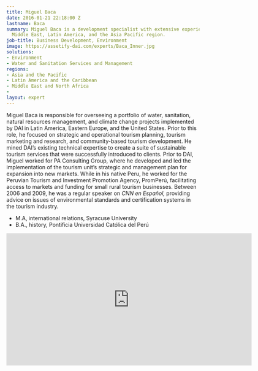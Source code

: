 ```yaml
---
title: Miguel Baca
date: 2016-01-21 22:18:00 Z
lastname: Baca
summary: Miguel Baca is a development specialist with extensive experience in the
  Middle East, Latin America, and the Asia Pacific region.
job-title: Business Development, Environment
image: https://assetify-dai.com/experts/Baca_Inner.jpg
solutions:
- Environment
- Water and Sanitation Services and Management
regions:
- Asia and the Pacific
- Latin America and the Caribbean
- Middle East and North Africa
- 
layout: expert
---
```


Miguel Baca is responsible for overseeing a portfolio of water, sanitation, natural resources management, and climate change projects implemented by DAI in Latin America, Eastern Europe, and the United States. Prior to this role, he focused on strategic and operational tourism planning, tourism marketing and research, and community-based tourism development. He mined DAI’s existing technical expertise to create a suite of sustainable tourism services that were successfully introduced to clients. Prior to DAI, Miguel worked for PA Consulting Group, where he developed and led the implementation of the tourism unit’s strategic and management plan for expansion into new markets. While in his native Peru, he worked for the Peruvian Tourism and Investment Promotion Agency, PromPerú, facilitating access to markets and funding for small rural tourism businesses. Between 2006 and 2009, he was a regular speaker on *CNN en Español,* providing advice on issues of environmental standards and certification systems in the tourism industry.

* M.A, international relations, Syracuse University
* B.A., history, Pontificia Universidad Católica del Perú

<iframe src="https://player.vimeo.com/video/291558916" width="640" height="345" frameborder="0" allowfullscreen></iframe>